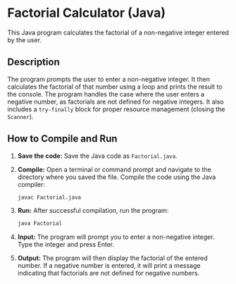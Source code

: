 # Factorial Calculator (Java)

This Java program calculates the factorial of a non-negative integer entered by the user.

## Description

The program prompts the user to enter a non-negative integer. It then calculates the factorial of that number using a loop and prints the result to the console. The program handles the case where the user enters a negative number, as factorials are not defined for negative integers.  It also includes a `try-finally` block for proper resource management (closing the `Scanner`).

## How to Compile and Run

1.  **Save the code:** Save the Java code as `Factorial.java`.

2.  **Compile:** Open a terminal or command prompt and navigate to the directory where you saved the file. Compile the code using the Java compiler:

    ```bash
    javac Factorial.java
    ```

3.  **Run:** After successful compilation, run the program:

    ```bash
    java Factorial
    ```

4.  **Input:** The program will prompt you to enter a non-negative integer. Type the integer and press Enter.

5.  **Output:** The program will then display the factorial of the entered number. If a negative number is entered, it will print a message indicating that factorials are not defined for negative numbers.
